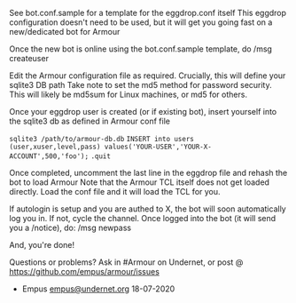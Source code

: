 See bot.conf.sample for a template for the eggdrop.conf itself
This eggdrop configuration doesn't need to be used, but it will get you going fast on a new/dedicated bot for Armour

Once the new bot is online using the bot.conf.sample template, do /msg <bot> createuser

Edit the Armour configuration file as required. Crucially, this will define your sqlite3 DB path
Take note to set the md5 method for password security.  This will likely be md5sum for Linux machines, or md5 for others.

Once your eggdrop user is created (or if existing bot), insert yourself into the sqlite3 db as defined in Armour conf file

`sqlite3 /path/to/armour-db.db`
`INSERT into users (user,xuser,level,pass) values('YOUR-USER','YOUR-X-ACCOUNT',500,'foo');`
`.quit`

Once completed, uncomment the last line in the eggdrop file and rehash the bot to load Armour
Note that the Armour TCL itself does not get loaded directly.  Load the conf file and it will load the TCL for you.

If autologin is setup and you are authed to X, the bot will soon automatically log you in.  If not, cycle the channel.
Once logged into the bot (it will send you a /notice), do: /msg <bot> newpass <pass>

And, you're done!

Questions or problems? Ask in #Armour on Undernet, or post @ <https://github.com/empus/armour/issues>

- Empus <empus@undernet.org>
  18-07-2020
